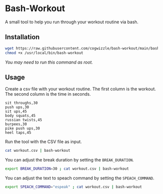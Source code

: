 # Bash-Workout
A small tool to help you run through your workout routine via bash.

## Installation
```bash
wget https://raw.githubusercontent.com/cogwizzle/bash-workout/main/bash-workout -O /usr/local/bin/bash-workout
chmod +x /usr/local/bin/bash-workout
```
_You may need to run this command as root._

## Usage
Create a csv file with your workout routine. The first column is the workout. The second column is the time in seconds.
```csv
sit throughs,30
push ups,30
sit ups,45
body squats,45
russian twists,45
burpees,30
pike push ups,30
heel taps,45
```

Run the tool with the CSV file as input.
```bash
cat workout.csv | bash-workout
```

You can adjust the break duration by setting the `BREAK_DURATION`.
```bash
export BREAK_DURATION=30 ; cat workout.csv | bash-workout
```

You can adjust the text to speach command by setting the `SPEACH_COMMAND`.
```bash
export SPEACH_COMMAND="espeak" ; cat workout.csv | bash-workout
```
